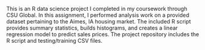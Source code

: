 This is an R data science project I completed in my coursework through CSU Global. In this assignment, I performed analysis work on a provided
dataset pertaining to the Aimes, IA housing market. The included R script provides summary statistics, builds histograms, and creates a linear regression
model to predict sales prices. The project repository includes the R script and testing/training CSV files.
